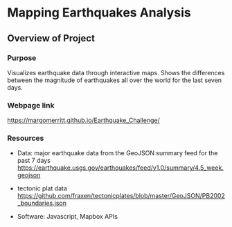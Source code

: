# Mapping Earthquakes Analysis

## Overview of Project

### Purpose
Visualizes earthquake data through interactive maps. Shows the differences between the magnitude of earthquakes all over the world for the last seven days.


### Webpage link

https://margomerritt.github.io/Earthquake_Challenge/

### Resources
* Data: major earthquake data from the GeoJSON summary feed for the past 7 days 
https://earthquake.usgs.gov/earthquakes/feed/v1.0/summary/4.5_week.geojson

- tectonic plat data 
https://github.com/fraxen/tectonicplates/blob/master/GeoJSON/PB2002_boundaries.json

* Software: Javascript, Mapbox APIs
